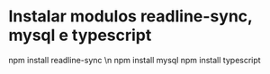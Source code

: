 # Instalar modulos readline-sync, mysql e typescript

npm install readline-sync \n
npm install mysql 
npm install typescript 

